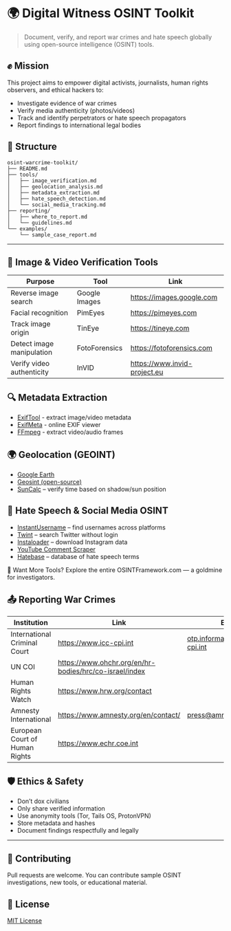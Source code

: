 # 🌍 Digital Witness OSINT Toolkit

> Document, verify, and report war crimes and hate speech globally using open-source intelligence (OSINT) tools.

## ✊ Mission
This project aims to empower digital activists, journalists, human rights observers, and ethical hackers to:
- Investigate evidence of war crimes
- Verify media authenticity (photos/videos)
- Track and identify perpetrators or hate speech propagators
- Report findings to international legal bodies

## 📁 Structure

```
osint-warcrime-toolkit/
├── README.md
├── tools/
│   ├── image_verification.md
│   ├── geolocation_analysis.md
│   ├── metadata_extraction.md
│   ├── hate_speech_detection.md
│   └── social_media_tracking.md
├── reporting/
│   ├── where_to_report.md
│   └── guidelines.md
└── examples/
    └── sample_case_report.md
```

---

## 📸 Image & Video Verification Tools

| Purpose | Tool | Link |
|--------|------|------|
| Reverse image search | Google Images | https://images.google.com |
| Facial recognition | PimEyes | https://pimeyes.com |
| Track image origin | TinEye | https://tineye.com |
| Detect image manipulation | FotoForensics | https://fotoforensics.com |
| Verify video authenticity | InVID | https://www.invid-project.eu |


## 🔍 Metadata Extraction

- [ExifTool](https://exiftool.org) - extract image/video metadata
- [ExifMeta](https://exifmeta.com) - online EXIF viewer
- [FFmpeg](https://ffmpeg.org) - extract video/audio frames


## 🌍 Geolocation (GEOINT)

- [Google Earth](https://earth.google.com)
- [Geosint (open-source)](https://github.com/4lp1ne/Geosint)
- [SunCalc](https://www.suncalc.org) – verify time based on shadow/sun position


## 📱 Hate Speech & Social Media OSINT

- [InstantUsername](https://instantusername.com) – find usernames across platforms
- [Twint](https://github.com/twintproject/twint) – search Twitter without login
- [Instaloader](https://instaloader.github.io/) – download Instagram data
- [YouTube Comment Scraper](https://github.com/egbertbouman/youtube-comment-downloader)
- [Hatebase](https://hatebase.org/) – database of hate speech terms

🧰 Want More Tools?
Explore the entire OSINTFramework.com — a goldmine for investigators.

## 📤 Reporting War Crimes

| Institution | Link | Email |
|------------|------|-------|
| International Criminal Court | https://www.icc-cpi.int | otp.informationdesk@icc-cpi.int |
| UN COI | https://www.ohchr.org/en/hr-bodies/hrc/co-israel/index |  |
| Human Rights Watch | https://www.hrw.org/contact |  |
| Amnesty International | https://www.amnesty.org/en/contact/ | press@amnesty.org |
| European Court of Human Rights | https://www.echr.coe.int |  |


## 🛡️ Ethics & Safety

- Don’t dox civilians
- Only share verified information
- Use anonymity tools (Tor, Tails OS, ProtonVPN)
- Store metadata and hashes
- Document findings respectfully and legally

---

## 🤝 Contributing
Pull requests are welcome. You can contribute sample OSINT investigations, new tools, or educational material.

## 📜 License
[MIT License](LICENSE)

